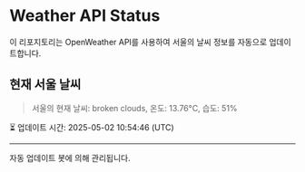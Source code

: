 
# Weather API Status

이 리포지토리는 OpenWeather API를 사용하여 서울의 날씨 정보를 자동으로 업데이트합니다.

## 현재 서울 날씨
> 서울의 현재 날씨: broken clouds, 온도: 13.76°C, 습도: 51%

⏳ 업데이트 시간: 2025-05-02 10:54:46 (UTC)

---
자동 업데이트 봇에 의해 관리됩니다.
